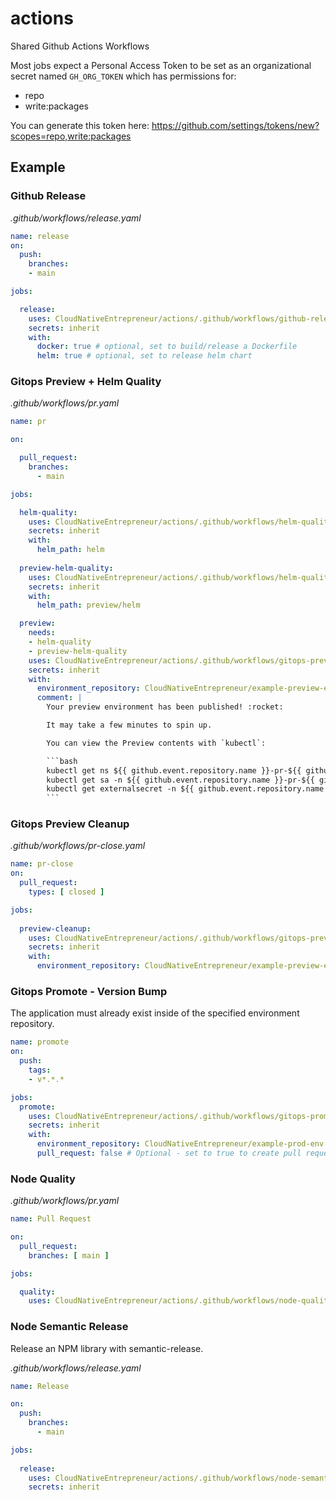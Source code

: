 # actions

Shared Github Actions Workflows

Most jobs expect a Personal Access Token to be set as an organizational secret named `GH_ORG_TOKEN` which has permissions for:
* repo
* write:packages

You can generate this token here: https://github.com/settings/tokens/new?scopes=repo,write:packages

## Example

### Github Release

*.github/workflows/release.yaml*
```yaml
name: release
on:
  push:
    branches:
    - main

jobs:

  release:
    uses: CloudNativeEntrepreneur/actions/.github/workflows/github-release.yaml@main
    secrets: inherit
    with:
      docker: true # optional, set to build/release a Dockerfile
      helm: true # optional, set to release helm chart
```

### Gitops Preview + Helm Quality

*.github/workflows/pr.yaml*
```yaml
name: pr

on:

  pull_request:
    branches:
      - main

jobs:

  helm-quality:
    uses: CloudNativeEntrepreneur/actions/.github/workflows/helm-quality.yaml@main
    secrets: inherit
    with:
      helm_path: helm
  
  preview-helm-quality:
    uses: CloudNativeEntrepreneur/actions/.github/workflows/helm-quality.yaml@main
    secrets: inherit
    with:
      helm_path: preview/helm

  preview:
    needs:
    - helm-quality
    - preview-helm-quality
    uses: CloudNativeEntrepreneur/actions/.github/workflows/gitops-preview.yaml@main
    secrets: inherit
    with:
      environment_repository: CloudNativeEntrepreneur/example-preview-envs
      comment: |
        Your preview environment has been published! :rocket:

        It may take a few minutes to spin up.

        You can view the Preview contents with `kubectl`:

        ```bash
        kubectl get ns ${{ github.event.repository.name }}-pr-${{ github.event.pull_request.number }}-preview
        kubectl get sa -n ${{ github.event.repository.name }}-pr-${{ github.event.pull_request.number }}-preview
        kubectl get externalsecret -n ${{ github.event.repository.name }}-pr-${{ github.event.pull_request.number }}-preview
        ```
```

### Gitops Preview Cleanup

*.github/workflows/pr-close.yaml*

```yaml
name: pr-close
on:
  pull_request:
    types: [ closed ]

jobs:
  
  preview-cleanup:
    uses: CloudNativeEntrepreneur/actions/.github/workflows/gitops-preview-cleanup.yaml@main
    secrets: inherit
    with:
      environment_repository: CloudNativeEntrepreneur/example-preview-envs
```

### Gitops Promote - Version Bump

The application must already exist inside of the specified environment repository.

```yaml
name: promote
on:
  push:
    tags:
    - v*.*.*

jobs:
  promote:
    uses: CloudNativeEntrepreneur/actions/.github/workflows/gitops-promote-version-bump.yaml@main
    secrets: inherit
    with:
      environment_repository: CloudNativeEntrepreneur/example-prod-env
      pull_request: false # Optional - set to true to create pull request instead of pushing to the default branch
```

### Node Quality

*.github/workflows/pr.yaml*
```yaml
name: Pull Request

on:
  pull_request:
    branches: [ main ]

jobs:

  quality:
    uses: CloudNativeEntrepreneur/actions/.github/workflows/node-quality.yaml@main
```

### Node Semantic Release

Release an NPM library with semantic-release.

*.github/workflows/release.yaml*
```yaml
name: Release

on:
  push:
    branches:
      - main

jobs:
  
  release:
    uses: CloudNativeEntrepreneur/actions/.github/workflows/node-semantic-release.yaml@main
    secrets: inherit
```
